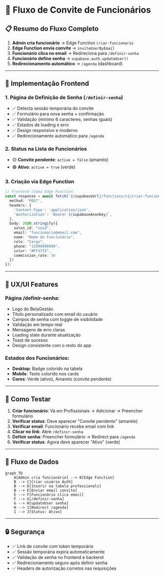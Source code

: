 # 🎯 Fluxo de Convite de Funcionários

## 📋 **Resumo do Fluxo Completo**

1. **Admin cria funcionário** → Edge Function `criar-funcionario`
2. **Edge Function envia convite** → `inviteUserByEmail` 
3. **Funcionário clica no email** → Redireciona para `/definir-senha`
4. **Funcionário define senha** → `supabase.auth.updateUser()`
5. **Redirecionamento automático** → `/agenda` (dashboard)

---

## 🔧 **Implementação Frontend**

### **1. Página de Definição de Senha (`/definir-senha`)**
- ✅ Detecta sessão temporária do convite
- ✅ Formulário para nova senha + confirmação
- ✅ Validação (mínimo 6 caracteres, senhas iguais)
- ✅ Estados de loading e erro
- ✅ Design responsivo e moderno
- ✅ Redirecionamento automático para `/agenda`

### **2. Status na Lista de Funcionários**
- 🟡 **Convite pendente**: `active = false` (amarelo)
- 🟢 **Ativo**: `active = true` (verde)

### **3. Criação via Edge Function**
```typescript
// Frontend chama Edge Function
const response = await fetch(`${supabaseUrl}/functions/v1/criar-funcionario`, {
  method: 'POST',
  headers: {
    'Content-Type': 'application/json',
    'Authorization': `Bearer ${supabaseAnonKey}`,
  },
  body: JSON.stringify({
    salon_id: "uuid",
    email: "funcionario@email.com",
    name: "Nome do Funcionário", 
    role: "Cargo",
    phone: "11999999999",
    color: "#FF5733",
    commission_rate: 50
  })
});
```

---

## 📱 **UX/UI Features**

### **Página /definir-senha:**
- Logo do BelaGestão
- Título personalizado com email do usuário
- Campos de senha com toggle de visibilidade
- Validação em tempo real
- Mensagens de erro claras
- Loading state durante atualização
- Toast de sucesso
- Design consistente com o resto do app

### **Estados dos Funcionários:**
- **Desktop**: Badge colorido na tabela
- **Mobile**: Texto colorido nos cards
- **Cores**: Verde (ativo), Amarelo (convite pendente)

---

## 🔄 **Como Testar**

1. **Criar funcionário**: Vá em Profissionais → Adicionar → Preencher formulário
2. **Verificar status**: Deve aparecer "Convite pendente" (amarelo)
3. **Verificar email**: Funcionário recebe email com link
4. **Clicar no link**: Abre `/definir-senha` 
5. **Definir senha**: Preencher formulário → Redirect para `/agenda`
6. **Verificar status**: Agora deve aparecer "Ativo" (verde)

---

## 🎯 **Fluxo de Dados**

```mermaid
graph TD
    A[Admin cria funcionário] --> B[Edge Function]
    B --> C[Criar usuário Auth]
    B --> D[Inserir na tabela professionals]
    B --> E[Enviar email convite]
    E --> F[Funcionário clica email]
    F --> G[/definir-senha]
    G --> H[updateUser senha]
    H --> I[Redirect /agenda]
    I --> J[Status: Ativo]
```

---

## 🔒 **Segurança**

- ✅ Link de convite com token temporário
- ✅ Sessão temporária expira automaticamente
- ✅ Validação de senha no frontend e backend
- ✅ Redirecionamento seguro após definir senha
- ✅ Headers de autorização corretos nas requisições 